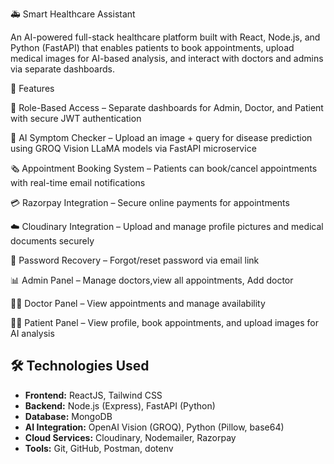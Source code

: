 🚑 Smart Healthcare Assistant

An AI-powered full-stack healthcare platform built with React, Node.js, and Python (FastAPI) that enables patients to book appointments, upload medical images for AI-based analysis, and interact with doctors and admins via separate dashboards.

🚀 Features

🔐 Role-Based Access – Separate dashboards for Admin, Doctor, and Patient with secure JWT authentication

🧠 AI Symptom Checker – Upload an image + query for disease prediction using GROQ Vision LLaMA models via FastAPI microservice

🗞️ Appointment Booking System – Patients can book/cancel appointments with real-time email notifications

💳 Razorpay Integration – Secure online payments for appointments

☁️ Cloudinary Integration – Upload and manage profile pictures and medical documents securely

🔄 Password Recovery – Forgot/reset password via email link

📊 Admin Panel – Manage doctors,view all appointments, Add doctor

👨‍⚕️ Doctor Panel – View appointments and manage availability

🧑‍💻 Patient Panel – View profile, book appointments, and upload images for AI analysis

<h2>🛠️ Technologies Used</h2>
<ul>
  <li><strong>Frontend:</strong> ReactJS, Tailwind CSS</li>
  <li><strong>Backend:</strong> Node.js (Express), FastAPI (Python)</li>
  <li><strong>Database:</strong> MongoDB</li>
  <li><strong>AI Integration:</strong> OpenAI Vision (GROQ), Python (Pillow, base64)</li>
  <li><strong>Cloud Services:</strong> Cloudinary, Nodemailer, Razorpay</li>
  <li><strong>Tools:</strong> Git, GitHub, Postman, dotenv</li>
</ul>


